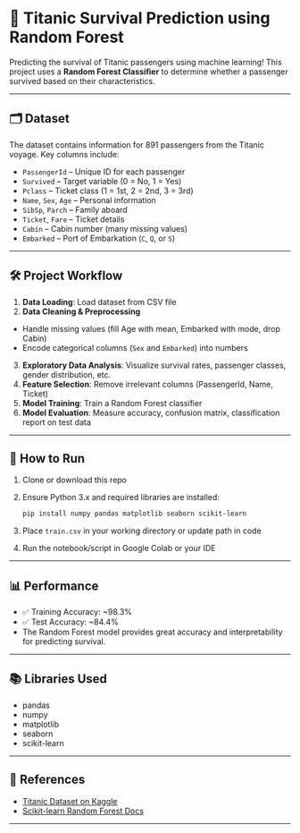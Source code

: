 # 🚢 Titanic Survival Prediction using Random Forest 

Predicting the survival of Titanic passengers using machine learning! This project uses a **Random Forest Classifier** to determine whether a passenger survived based on their characteristics.

---

## 🗂 Dataset

The dataset contains information for 891 passengers from the Titanic voyage. Key columns include:

- `PassengerId` – Unique ID for each passenger  
- `Survived` – Target variable (0 = No, 1 = Yes)  
- `Pclass` – Ticket class (1 = 1st, 2 = 2nd, 3 = 3rd)  
- `Name`, `Sex`, `Age` – Personal information  
- `SibSp`, `Parch` – Family aboard  
- `Ticket`, `Fare` – Ticket details  
- `Cabin` – Cabin number (many missing values)  
- `Embarked` – Port of Embarkation (`C`, `Q`, or `S`)  

---

## 🛠 Project Workflow

1.  **Data Loading**: Load dataset from CSV file  
2.  **Data Cleaning & Preprocessing**  
   - Handle missing values (fill Age with mean, Embarked with mode, drop Cabin)  
   - Encode categorical columns (`Sex` and `Embarked`) into numbers  
3.  **Exploratory Data Analysis**: Visualize survival rates, passenger classes, gender distribution, etc.  
4.  **Feature Selection**: Remove irrelevant columns (PassengerId, Name, Ticket)  
5.  **Model Training**: Train a Random Forest classifier  
6.  **Model Evaluation**: Measure accuracy, confusion matrix, classification report on test data  

---

## 🚀 How to Run

1. Clone or download this repo  
2. Ensure Python 3.x and required libraries are installed:  
   ```bash
   pip install numpy pandas matplotlib seaborn scikit-learn
   ```

3. Place `train.csv` in your working directory or update path in code
4. Run the notebook/script in Google Colab or your IDE

---

## 📊 Performance

* ✅ Training Accuracy: ~98.3%
* ✅ Test Accuracy: ~84.4%
* The Random Forest model provides great accuracy and interpretability for predicting survival.

---

## 📚 Libraries Used

* pandas
* numpy
* matplotlib
* seaborn
* scikit-learn

---

## 🔗 References

* [Titanic Dataset on Kaggle](https://www.kaggle.com/c/titanic/data)
* [Scikit-learn Random Forest Docs](https://scikit-learn.org/stable/modules/generated/sklearn.ensemble.RandomForestClassifier.html)

---
